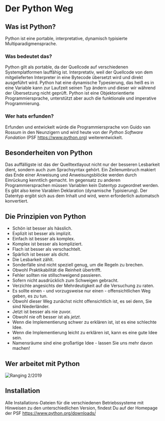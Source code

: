 # Der Python Weg

## Was ist Python?
Python ist eine portable, interpretative, dynamisch typisierte Multiparadigmensprache.

### Was bedeutet das?
Python gilt als portable, da der Quellcode auf verschiedenen Systemplatformen lauffähig ist.
Interpretativ, weil der Quellcode von dem mitgelieferten Interpreter in eine Bytecode übersetzt wird und direkt ausgeführt wird. Python hat eine dynamische Typesierung, das heiß es in eine Variable kann zur Laufzeit seinen Typ ändern und dieser wir während der Übersetzung nicht geprüft. Python ist eine Objektorientierte Programmiersprache, unterstützt aber auch die funktionale und imperative Programmierung. 

### Wer hats erfunden?
Erfunden und entwickelt würde die Programmiersprache von Guido van Rossum in den Neunzigern und wird heute von der *Python Software Fondation* (PSF  https://www.python.org) weiterentwickelt.

## Besonderheiten von Python
Das auffälligste ist das der Quelltextlayout nicht nur der besseren Lesbarkeit dient, sondern auch zum Sprachsyntax gehört.
Ein Zeilenumbruch makiert das Ende einer Anweisung und Anweisungsblöcke werden durch Einrückung kenntlich gemacht.
Im gegensatz zu anderen Programmiersprachen müssen Variablen kein Datentyp zugeordnet werden. Es gibt also keine Varablen Deklaration (dynamische Typisierung). Der Datentyp ergibt sich aus dem Inhalt und wird, wenn erforderlich automatsch konvertiert.

## Die Prinzipien von Python
- Schön ist besser als hässlich.
- Explizit ist besser als implizit.
- Einfach ist besser als komplex.
- Komplex ist besser als kompliziert.
- Flach ist besser als verschachtelt.
- Spärlich ist besser als dicht.
- Die Lesbarkeit zählt.
- Sonderfälle sind nicht speziell genug, um die Regeln zu brechen.
- Obwohl Praktikabilität die Reinheit übertrifft.
- Fehler sollten nie stillschweigend passieren.
- Sofern nicht ausdrücklich zum Schweigen gebracht.
- Verzichte angesichts der Mehrdeutigkeit auf die Versuchung zu raten.
- Es sollte einen - und vorzugsweise nur einen - offensichtlichen Weg geben, es zu tun.
- Obwohl dieser Weg zunächst nicht offensichtlich ist, es sei denn, Sie sind Niederländer.
- Jetzt ist besser als nie zuvor.
- Obwohl nie oft besser ist als *jetzt*.
- Wenn die Implementierung schwer zu erklären ist, ist es eine schlechte Idee.
- Wenn die Implementierung leicht zu erklären ist, kann es eine gute Idee sein.
- Namensräume sind eine großartige Idee - lassen Sie uns mehr davon machen!

## Wer arbeitet mit Python
![Ranging 2/2019](https://github.com/NeumannSven/pyshb_programmierkurs/blob/master/session1/ranking2019-01.png "Ranging 2/2019")

## Installation
Alle Installations-Dateien für die verschiedenen Betriebssysteme mit Hinweisen zu den unterschiedlichen Version, findest Du auf der Homepage der PSF https://www.python.org/downloads/
